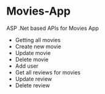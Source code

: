 # Movies-App

ASP .Net based APIs for Movies App
- Getting all movies
- Create new movie
- Update movie
- Delete movie
- Add user
- Get all reviews for movies
- Update review
- Delete review
